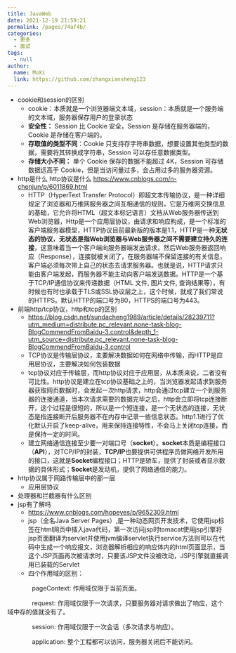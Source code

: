```yaml
---
title: JavaWeb
date: 2021-12-19 21:59:21
permalink: /pages/74af4b/
categories: 
  - 更多
  - 面试
tags: 
  - null
author: 
  name: MoXi
  link: https://github.com/zhangxiansheng123
---
```

* cookie和session的区别
  * cookie：本质就是一个浏览器端文本域，session：本质就是一个服务端的文本域，服务器保存用户的登录状态
  * **安全性：** Session 比 Cookie 安全，Session 是存储在服务器端的，Cookie 是存储在客户端的。
  * **存取值的类型不同**：Cookie 只支持存字符串数据，想要设置其他类型的数据，需要将其转换成字符串，Session 可以存任意数据类型。
  * **存储大小不同：** 单个 Cookie 保存的数据不能超过 4K，Session 可存储数据远高于 Cookie，但是当访问量过多，会占用过多的服务器资源。
* http是什么 http协议是什么 https://www.cnblogs.com/n-chenjun/p/6011869.html
  * HTTP（HyperText Transfer Protocol）即超文本传输协议，是一种详细规定了浏览器和万维网服务器之间互相通信的规则，它是万维网交换信息的基础，它允许将HTML（超文本标记语言）文档从Web服务器传送到Web浏览器，Http是一个应用层协议，由请求和响应构成，是一个标准的客户端服务器模型，HTTP协议目前最新版的版本是1.1，HTTP是一种**无状态的协议**，**无状态是指Web浏览器与Web服务器之间不需要建立持久的连接**，这意味着当一个客户端向服务器端发出请求，然后Web服务器返回响应（Response），连接就被关闭了，在服务器端不保留连接的有关信息，客户端必须每次带上自己的状态去请求服务器。也就是说，HTTP请求只能由客户端发起，而服务器不能主动向客户端发送数据。HTTP是一个基于TCP/IP通信协议来传递数据（HTML 文件, 图片文件, 查询结果等），有时候也有时也承载于TLS或SSL协议层之上，这个时候，就成了我们常说的HTTPS。默认HTTP的端口号为80，HTTPS的端口号为443。
* 前端http/tcp协议，http和tcp的区别
  * https://blog.csdn.net/sundacheng1989/article/details/28239711?utm_medium=distribute.pc_relevant.none-task-blog-BlogCommendFromBaidu-3.control&depth_1-utm_source=distribute.pc_relevant.none-task-blog-BlogCommendFromBaidu-3.control
  * TCP协议是传输层协议，主要解决数据如何在网络中传输，而HTTP是应用层协议，主要解决如何包装数据
  * tcp协议对应于传输层，而http协议对应于应用层，从本质来说，二者没有可比性。http协议是建立在tcp协议基础之上的，当浏览器发起请求到服务器获取网页数据时，会发起一次http请求，http会通过tcp建立一个到服务器的连接通道，当本次请求需要的数据完毕之后，http会立即将tcp连接断开，这个过程是很短的，所以是一个短连接，是一个无状态的连接，无状态是指连接断开后服务器不在内存中记录一些信息状态。http1.1进行了优化默认开启了keep-alive，用来保持连接特性，不会马上关闭tcp连接，而是保持一定的时间。
  * 建立网络通信连接至少要一对端口号（**socket**）。**socket**本质是编程接口（**API**），对TCP/IP的封装，**TCP/IP**也要提供可供程序员做网络开发所用的接口，这就是**Socket**编程接口；HTTP是轿车，提供了封装或者显示数据的具体形式；**Socket**是发动机，提供了网络通信的能力。
* http协议属于网路传输层中的那一层
  * 应用层协议
* 处理器和拦截器有什么区别
* jsp有了解吗
  * https://www.cnblogs.com/hopeyes/p/9652309.html
  * jsp（全名Java Server Pages）,是一种动态网页开发技术，它使用jsp标签在html网页中插入java代码，第一次访问jsp时tomacat使用jsp引擎将jsp页面翻译为servlet并使用jvm编译servlet执行service方法则可以在代码中生成一个响应报文，浏览器解析相应的响应体内的html页面显示，当这个JSP页面再次被请求时，只要该JSP文件没被改动，JSP引擎就直接调用已装载的Servlet
  * 四个作用域的区别：

　　　　pageContext: 作用域仅限于当前页面。

　　　　request: 作用域仅限于一次请求，只要服务器对请求做出了响应，这个域中存的值就没有了。

　　　　session: 作用域仅限于一次会话（多次请求与响应）。

　　　　application: 整个工程都可以访问，服务器关闭后不能访问。
